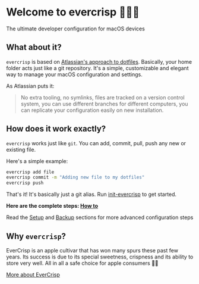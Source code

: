 # Welcome to evercrisp 👨‍💻🚀

The ultimate developer configuration for macOS devices

## What about it?

`evercrisp` is based on [Atlassian's approach to dotfiles](https://www.atlassian.com/git/tutorials/dotfiles). Basically, your home folder acts just like a git repository. It's a simple, customizable and elegant way to manage your macOS configuration and settings.

As Atlassian puts it:

> No extra tooling, no symlinks, files are tracked on a version control system, you can use different branches for different computers, you can replicate your configuration easily on new installation.

## How does it work exactly? 

`evercrisp` works just like `git`. You can add, commit, pull, push any new or existing file.

Here's a simple example:

```sh
evercrisp add file
evercrisp commit -m "Adding new file to my dotfiles"
evercrisp push
```

That's it! It's basically just a git alias. Run [init-evercrisp](.local/bin/init-evercrisp) to get started. 

**Here are the complete steps: [How to](https://github.com/r4dixx/evercrisp/wiki/1.-Home#1-howto)**

Read the [Setup](https://github.com/r4dixx/evercrisp/wiki/2.-Setup) and [Backup](https://github.com/r4dixx/evercrisp/wiki/3.-Backup) sections for more advanced configuration steps

## Why `evercrisp`?

EverCrisp is an apple cultivar that has won many spurs these past few years. Its success is due to its special sweetness, crispness and its ability to store very well. All in all a safe choice for apple consumers 🍎😋

[More about EverCrisp](https://en.wikipedia.org/wiki/EverCrisp)

